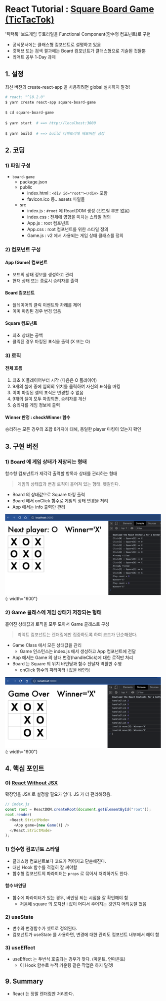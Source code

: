 # React Tutorial : [Square Board Game (TicTacTok)](https://reactjs.org/tutorial/tutorial.html#inspecting-the-starter-code)

'틱택톡' 보드게임 튜토리얼을 Functional Component(함수형 컴포넌트)로 구현

- 공식문서에는 클래스형 컴포넌트로 설명하고 있음
- 깃허브 또는 검색 결과에는 Board 컴포넌트가 클래스형으로 기술된 것들뿐
- 리액트 공부 1-Day 과제

## 1. 설정

최신 버전의 create-react-app 을 사용하려면 global 설치하지 말것!

```bash
# react: "^18.2.0"
$ yarn create react-app square-board-game

$ cd square-board-game

$ yarn start  # ==> http://localhost:3000

$ yarn build  # ==> build 디렉토리에 배포버전 생성
```

## 2. 코딩

### 1) 파일 구성

- `board-game`
  - package.json
  - public
    - index.html : `<div id="root"></div>` 포함
    - favicon.ico 등.. assets 파일들
  - src
    - index.js : `#root` 에 ReactDOM 생성 (건드릴 부분 없음)
    - index.css : 전체에 영향을 미치는 스타일 정의
    - App.js : root 컴포넌트
    - App.css : root 컴포넌트를 위한 스타일 정의
    - Game.js : v2 에서 사용되는 게임 상태 클래스를 정의

### 2) 컴포넌트 구성

#### App (Game) 컴포넌트

- 보드의 상태 정보를 생성하고 관리
- 현재 상태 또는 종료시 승리자를 출력

#### Board 컴포넌트

- 플레이어의 클릭 이벤트와 차례를 제어
- 이미 마킹된 경우 변경 없음

#### Square 컴포넌트

- 최초 상태는 공백
- 클릭된 경우 마킹된 표식을 출력 (X 또는 O)

### 3) 로직

#### 전체 흐름

1. 최초 X 플레이어부터 시작 (다음은 O 플레이어)
2. 9개의 셀에 중에 임의의 위치를 클릭하여 자신의 표식을 마킹
3. 이미 마킹된 셀의 표식은 변경할 수 없음
4. 9개의 셀이 모두 마킹되면, 승리자를 계산
5. 승리자를 게임 정보에 출력

#### Winner 판정 : checkWinner 함수

승리하는 모든 경우의 조합 8가지에 대해, 동일한 player 마킹이 있는지 확인

## 3. 구현 버전

### 1) Board 에 게임 상태가 저장되는 형태

함수형 컴포넌트가 제각각 출력할 항목과 상태를 관리하는 형태

> 게임의 상태값과 변경 로직이 흩어져 있는 형태. 헷갈린다.

- Board 의 상태값으로 Square 마킹 출력
- Board 에서 onClick 함수로 게임의 상태 변경을 처리
- App 에서는 info 출력만 관리

![TicTacToe ver1 Capture](/assets/react-tictactoe-ver1.png){: width="600"}

### 2) Game 클래스에 게임 상태가 저장되는 형태

흩어진 상태값과 로직을 모두 모아서 Game 클래스로 구성

> 리액트 컴포넌트는 렌더링에만 집중하도록 하여 코드가 단순해졌다.

- Game Class 에서 모든 상태값을 관리
  - Game 인스턴스는 index.js 에서 생성하고 App 컴포넌트에 전달
- App 에서는 Game 의 상태 변경(handleClick)에 대한 로직만 처리
- Board 는 Square 의 위치 바인딩과 함수 전달자 역활만 수행
  - onClick 함수의 파라미터 i 값을 바인딩

![TicTacToe ver2 Capture](/assets/react-tictactoe-ver2.png){: width="600"}

## 4. 핵심 포인트

### 0) [React Without JSX](https://reactjs.org/docs/react-without-jsx.html)

확장명을 JSX 로 설정할 필요가 없다. JS 가 더 편리해졌음.

```js
// index.js
const root = ReactDOM.createRoot(document.getElementById("root"));
root.render(
  <React.StrictMode>
    <App game={new Game()} />
  </React.StrictMode>
);
```

### 1) 함수형 컴포넌트 스타일

- 클래스형 컴포넌트보다 코드가 적어지고 단순해진다.
- 대신 Hook 함수를 적절히 잘 써야함
- 함수형 컴포넌트의 파라미터는 `props` 로 묶어서 처리하기도 한다.

#### 함수 바인딩

- 함수에 파라미터가 있는 경우, 바인딩 되는 시점을 잘 확인해야 함
  - 처음에 square 의 포지션 i 값이 어디서 주어지는 것인지 어리둥절 했음

### 2) useState

- 변수와 변경함수가 셋트로 정의된다.
- 컴포넌트가 useState 를 사용하면, 변경에 대한 관리도 컴포넌트 내부에서 해야 함

### 3) useEffect

- useEffect 는 두번식 호출되는 경우가 잦다. (마운트, 언마운트)
  - 이 Hook 함수로 누적 카운팅 같은 작업은 하지 말것!

## 9. Summary

- React 는 정말 렌더링만 처리한다.
